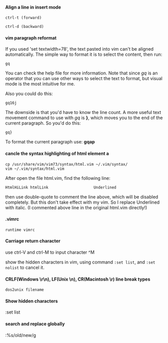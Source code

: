 #### Align a line in insert mode

    ctrl-t (forward)

    ctrl-d (backward)

#### vim paragraph reformat

If you used 'set textwidth=78', the text pasted into vim can't be aligned
automatically. The simple way to format it is to select the content, then run:

    gq

You can check the help file for more information. Note that since _gq_ is an
operator that you can use other ways to select the text to format, but visual
mode is the most intuitive for me.

Also you could do this:

    gq16j

The downside is that you'd have to know the line count. A more useful text
movement command to use with _gq_ is __}__, which moves you to the end of the
current paragraph. So you'd do this: 

    gq}

To format the current paragraph use: __gqap__

#### cancle the syntax highlighting of html element a

    cp /usr/share/vim/vim73/syntax/html.vim ~/.vim/syntax/
    vim ~/.vim/syntax/html.vim

After open the file html.vim, find the following line:

    HtmlHiLink htmlLink                    Underlined

then use double-quote to comment the line above, which will be disabled
completely. But this don't take effect with my vim. So I replace Underlined
with italic. (I commented above line in the original html.vim directly!)

#### .vimrc

    runtime vimrc

#### Carriage return character

use ctrl-V and ctrl-M to input character ^M

show the hidden characters in vim, using command `:set list`, and `:set nolist` to cancel it.

#### CRLF(Windows \r\n), LF(Unix \n), CR(Macintosh \r) line break types

    dos2unix filename

#### Show hidden characters

  :set list

#### search and replace globally

  :%s/old/new/g

